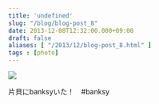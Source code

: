 ```yaml
---
title: 'undefined'
slug: "/blog/blog-post_8"
date: 2013-12-08T12:32:00.000+09:00
draft: false
aliases: [ "/2013/12/blog-post_8.html" ]
tags : [photo]
---
```


  
![](http://68.media.tumblr.com/0b5d4d439d45c005323758243ea2b7d8/tumblr_mxhk249cq31rwrdpxo1_1280.jpg)  

  
  

片貝にbanksyいた！　#banksy